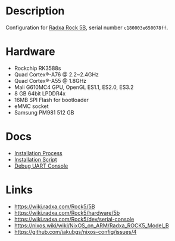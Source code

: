 # Description

Configuration for [Radxa Rock 5B](https://radxa.com/rock5b/), serial number `c180003e650078ff`.

# Hardware

* Rockchip RK3588s
* Quad Cortex®-A76 @ 2.2~2.4GHz
* Quad Cortex®-A55 @ 1.8GHz
* Mali G610MC4 GPU, OpenGL ES1.1, ES2.0, ES3.2
* 8 GB 64bit LPDDR4x
* 16MB SPI Flash for bootloader
* eMMC socket
* Samsung PM981 512 GB

# Docs

* [Installation Process](../israfel/INSTALL.md)
* [Installation Script](./install.sh)
* [Debug UART Console](../israfel/UART.md)

# Links

* https://wiki.radxa.com/Rock5/5B
* https://wiki.radxa.com/Rock5/hardware/5b
* https://wiki.radxa.com/Rock5/dev/serial-console
* https://nixos.wiki/wiki/NixOS_on_ARM/Radxa_ROCK5_Model_B
* https://github.com/jakubgs/nixos-config/issues/4
